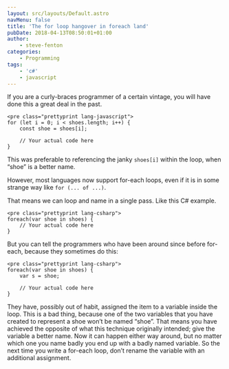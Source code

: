 ```yaml
---
layout: src/layouts/Default.astro
navMenu: false
title: 'The for loop hangover in foreach land'
pubDate: 2018-04-13T08:50:01+01:00
author:
    - steve-fenton
categories:
    - Programming
tags:
    - 'c#'
    - javascript
---
```


If you are a curly-braces programmer of a certain vintage, you will have done this a great deal in the past.

```
<pre class="prettyprint lang-javascript">
for (let i = 0; i < shoes.length; i++) {
    const shoe = shoes[i];

    // Your actual code here
}
```

This was preferable to referencing the janky `shoes[i]` within the loop, when “shoe” is a better name.

However, most languages now support for-each loops, even if it is in some strange way like `for (... of ...)`.

That means we can loop and name in a single pass. Like this C# example.

```
<pre class="prettyprint lang-csharp">
foreach(var shoe in shoes) {
    // Your actual code here
}
```

But you can tell the programmers who have been around since before for-each, because they sometimes do this:

```
<pre class="prettyprint lang-csharp">
foreach(var shoe in shoes) {
    var s = shoe;

    // Your actual code here
}
```

They have, possibly out of habit, assigned the item to a variable inside the loop. This is a bad thing, because one of the two variables that you have created to represent a shoe won’t be named “shoe”. That means you have achieved the opposite of what this technique originally intended; give the variable a better name. Now it can happen either way around, but no matter which one you name badly you end up with a badly named variable. So the next time you write a for-each loop, don’t rename the variable with an additional assignment.